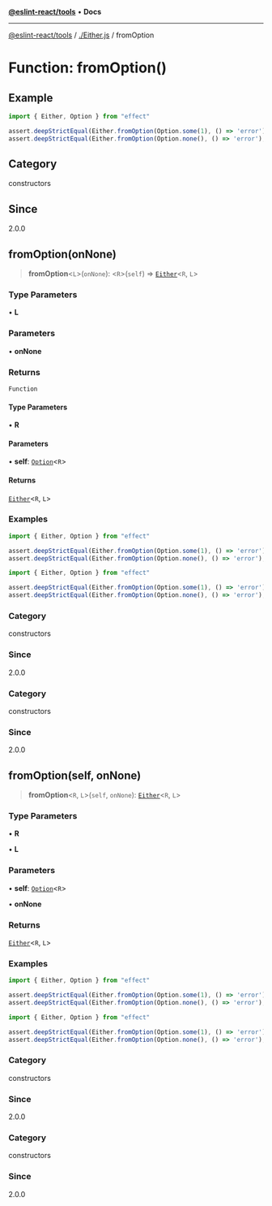 [**@eslint-react/tools**](../../README.md) • **Docs**

***

[@eslint-react/tools](../../README.md) / [./Either.js](../README.md) / fromOption

# Function: fromOption()

## Example

```ts
import { Either, Option } from "effect"

assert.deepStrictEqual(Either.fromOption(Option.some(1), () => 'error'), Either.right(1))
assert.deepStrictEqual(Either.fromOption(Option.none(), () => 'error'), Either.left('error'))
```

## Category

constructors

## Since

2.0.0

## fromOption(onNone)

> **fromOption**\<`L`\>(`onNone`): \<`R`\>(`self`) => [`Either`](../type-aliases/Either.md)\<`R`, `L`\>

### Type Parameters

• **L**

### Parameters

• **onNone**

### Returns

`Function`

#### Type Parameters

• **R**

#### Parameters

• **self**: [`Option`](../../Option.js/type-aliases/Option.md)\<`R`\>

#### Returns

[`Either`](../type-aliases/Either.md)\<`R`, `L`\>

### Examples

```ts
import { Either, Option } from "effect"

assert.deepStrictEqual(Either.fromOption(Option.some(1), () => 'error'), Either.right(1))
assert.deepStrictEqual(Either.fromOption(Option.none(), () => 'error'), Either.left('error'))
```

```ts
import { Either, Option } from "effect"

assert.deepStrictEqual(Either.fromOption(Option.some(1), () => 'error'), Either.right(1))
assert.deepStrictEqual(Either.fromOption(Option.none(), () => 'error'), Either.left('error'))
```

### Category

constructors

### Since

2.0.0

### Category

constructors

### Since

2.0.0

## fromOption(self, onNone)

> **fromOption**\<`R`, `L`\>(`self`, `onNone`): [`Either`](../type-aliases/Either.md)\<`R`, `L`\>

### Type Parameters

• **R**

• **L**

### Parameters

• **self**: [`Option`](../../Option.js/type-aliases/Option.md)\<`R`\>

• **onNone**

### Returns

[`Either`](../type-aliases/Either.md)\<`R`, `L`\>

### Examples

```ts
import { Either, Option } from "effect"

assert.deepStrictEqual(Either.fromOption(Option.some(1), () => 'error'), Either.right(1))
assert.deepStrictEqual(Either.fromOption(Option.none(), () => 'error'), Either.left('error'))
```

```ts
import { Either, Option } from "effect"

assert.deepStrictEqual(Either.fromOption(Option.some(1), () => 'error'), Either.right(1))
assert.deepStrictEqual(Either.fromOption(Option.none(), () => 'error'), Either.left('error'))
```

### Category

constructors

### Since

2.0.0

### Category

constructors

### Since

2.0.0
